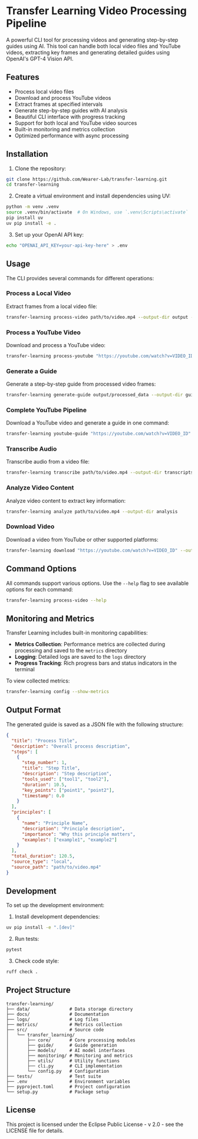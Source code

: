 # Transfer Learning Video Processing Pipeline

A powerful CLI tool for processing videos and generating step-by-step guides using AI. This tool can handle both local video files and YouTube videos, extracting key frames and generating detailed guides using OpenAI's GPT-4 Vision API.

## Features

- Process local video files
- Download and process YouTube videos
- Extract frames at specified intervals
- Generate step-by-step guides with AI analysis
- Beautiful CLI interface with progress tracking
- Support for both local and YouTube video sources
- Built-in monitoring and metrics collection
- Optimized performance with async processing

## Installation

1. Clone the repository:
```bash
git clone https://github.com/Wearer-Lab/transfer-learning.git
cd transfer-learning
```

2. Create a virtual environment and install dependencies using UV:
```bash
python -m venv .venv
source .venv/bin/activate  # On Windows, use `.venv\Scripts\activate`
pip install uv
uv pip install -e .
```

3. Set up your OpenAI API key:
```bash
echo "OPENAI_API_KEY=your-api-key-here" > .env
```

## Usage

The CLI provides several commands for different operations:

### Process a Local Video

Extract frames from a local video file:

```bash
transfer-learning process-video path/to/video.mp4 --output-dir output --batch-size 30
```

### Process a YouTube Video

Download and process a YouTube video:

```bash
transfer-learning process-youtube "https://youtube.com/watch?v=VIDEO_ID" --output-dir output
```

### Generate a Guide

Generate a step-by-step guide from processed video frames:

```bash
transfer-learning generate-guide output/processed_data --output-dir guides
```

### Complete YouTube Pipeline

Download a YouTube video and generate a guide in one command:

```bash
transfer-learning youtube-guide "https://youtube.com/watch?v=VIDEO_ID" --output-dir output
```

### Transcribe Audio

Transcribe audio from a video file:

```bash
transfer-learning transcribe path/to/video.mp4 --output-dir transcripts
```

### Analyze Video Content

Analyze video content to extract key information:

```bash
transfer-learning analyze path/to/video.mp4 --output-dir analysis
```

### Download Video

Download a video from YouTube or other supported platforms:

```bash
transfer-learning download "https://youtube.com/watch?v=VIDEO_ID" --output-dir videos
```

## Command Options

All commands support various options. Use the `--help` flag to see available options for each command:

```bash
transfer-learning process-video --help
```

## Monitoring and Metrics

Transfer Learning includes built-in monitoring capabilities:

- **Metrics Collection**: Performance metrics are collected during processing and saved to the `metrics` directory
- **Logging**: Detailed logs are saved to the `logs` directory
- **Progress Tracking**: Rich progress bars and status indicators in the terminal

To view collected metrics:

```bash
transfer-learning config --show-metrics
```

## Output Format

The generated guide is saved as a JSON file with the following structure:

```json
{
  "title": "Process Title",
  "description": "Overall process description",
  "steps": [
    {
      "step_number": 1,
      "title": "Step Title",
      "description": "Step description",
      "tools_used": ["tool1", "tool2"],
      "duration": 10.5,
      "key_points": ["point1", "point2"],
      "timestamp": 0.0
    }
  ],
  "principles": [
    {
      "name": "Principle Name",
      "description": "Principle description",
      "importance": "Why this principle matters",
      "examples": ["example1", "example2"]
    }
  ],
  "total_duration": 120.5,
  "source_type": "local",
  "source_path": "path/to/video.mp4"
}
```

## Development

To set up the development environment:

1. Install development dependencies:
```bash
uv pip install -e ".[dev]"
```

2. Run tests:
```bash
pytest
```

3. Check code style:
```bash
ruff check .
```

## Project Structure

```
transfer-learning/
├── data/               # Data storage directory
├── docs/               # Documentation
├── logs/               # Log files
├── metrics/            # Metrics collection
├── src/                # Source code
│   └── transfer_learning/
│       ├── core/       # Core processing modules
│       ├── guide/      # Guide generation
│       ├── models/     # AI model interfaces
│       ├── monitoring/ # Monitoring and metrics
│       ├── utils/      # Utility functions
│       ├── cli.py      # CLI implementation
│       └── config.py   # Configuration
├── tests/              # Test suite
├── .env                # Environment variables
├── pyproject.toml      # Project configuration
└── setup.py            # Package setup
```

## License

This project is licensed under the Eclipse Public License - v 2.0 - see the LICENSE file for details. 